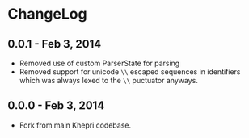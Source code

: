 # ChangeLog #

## 0.0.1 - Feb 3, 2014
* Removed use of custom ParserState for parsing
* Removed support for unicode `\\` escaped sequences in identifiers which was
  always lexed to the `\\` puctuator anyways.

## 0.0.0 - Feb 3, 2014
* Fork from main Khepri codebase.